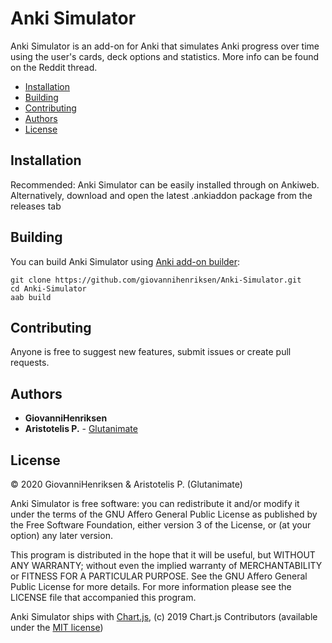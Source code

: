 # Anki Simulator

Anki Simulator is an add-on for Anki that simulates Anki progress over time using the user's cards, deck options and statistics. More info can be found on the Reddit thread.

- [Installation](#Installation)
- [Building](#Building)
- [Contributing](#Contributing)
- [Authors](#Authors)
- [License](#License)

## Installation
Recommended: Anki Simulator can be easily installed through on Ankiweb.
Alternatively, download and open the latest .ankiaddon package from the releases tab

## Building
You can build Anki Simulator using [Anki add-on builder](https://github.com/glutanimate/anki-addon-builder/):

    git clone https://github.com/giovannihenriksen/Anki-Simulator.git
    cd Anki-Simulator
    aab build
    
## Contributing
Anyone is free to suggest new features, submit issues or create pull requests.

## Authors 

* **GiovanniHenriksen** 
* **Aristotelis P.** - [Glutanimate](https://glutanimate.com)

## License
© 2020 GiovanniHenriksen & Aristotelis P. (Glutanimate)

Anki Simulator is free software: you can redistribute it and/or modify it under the terms of the GNU Affero General Public License as published by the Free Software Foundation, either version 3 of the License, or (at your option) any later version.

This program is distributed in the hope that it will be useful, but WITHOUT ANY WARRANTY; without even the implied warranty of MERCHANTABILITY or FITNESS FOR A PARTICULAR PURPOSE. See the GNU Affero General Public License for more details. For more information please see the LICENSE file that accompanied this program.

Anki Simulator ships with [Chart.js](https://www.chartjs.org), (c) 2019 Chart.js Contributors (available under the [MIT license](https://opensource.org/licenses/MIT))